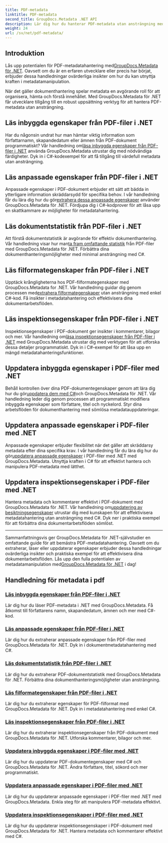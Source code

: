 ```yaml
---
title: PDF-metadata
linktitle: PDF-metadata
second_title: GroupDocs.Metadata .NET API
description: Lär dig hur du hanterar PDF-metadata utan ansträngning med GroupDocs.Metadata för .NET-självstudier. Få tillgång till inbyggda och anpassade egenskaper med C#-kod.
weight: 24
url: /sv/net/pdf-metadata/
---
```

## Introduktion

 Lås upp potentialen för PDF-metadatahantering med[GroupDocs.Metadata för .NET](https://www.groupdocs.com/products/metadata/net). Oavsett om du är en erfaren utvecklare eller precis har börjat, erbjuder dessa handledningar ovärderliga insikter om hur du kan utnyttja kraften i metadatamanipulation.

När det gäller dokumenthantering spelar metadata en avgörande roll för att organisera, hämta och förstå innehållet. Med GroupDocs.Metadata för .NET får utvecklare tillgång till en robust uppsättning verktyg för att hantera PDF-metadata utan ansträngning.

## Läs inbyggda egenskaper från PDF-filer i .NET

 Har du någonsin undrat hur man hämtar viktig information som författarnamn, skapandedatum eller ämnen från PDF-dokument programmatiskt? Vår handledning om[läsa inbyggda egenskaper från PDF-filer i .NET](./read-built-in-properties-pdfs/) använda GroupDocs.Metadata utrustar dig med nödvändiga färdigheter. Dyk in i C#-kodexempel för att få tillgång till värdefull metadata utan ansträngning.


## Läs anpassade egenskaper från PDF-filer i .NET

 Anpassade egenskaper i PDF-dokument erbjuder ett sätt att bädda in ytterligare information skräddarsydd för specifika behov. I vår handledning får du lära dig hur du gör[extrahera dessa anpassade egenskaper](./read-custom-properties-pdfs/) använder GroupDocs.Metadata för .NET. Fördjupa dig i C#-kodprover för att låsa upp en skattkammare av möjligheter för metadatahantering.


## Läs dokumentstatistik från PDF-filer i .NET

 Att förstå dokumentstatistik är avgörande för effektiv dokumenthantering. Vår handledning visar hur man[ta fram omfattande statistik](./read-document-statistics-pdfs/) från PDF-filer med GroupDocs.Metadata för .NET. Förbättra dina dokumenthanteringsmöjligheter med minimal ansträngning med C#.

## Läs filformategenskaper från PDF-filer i .NET

Upptäck krångligheterna hos PDF-filformategenskaper med GroupDocs.Metadata for .NET. Vår handledning guidar dig genom processen med[extrahera filformategenskaper](./read-file-format-properties-pdfs/) utan ansträngning med enkel C#-kod. Få insikter i metadatahantering och effektivisera dina dokumentarbetsflöden.

## Läs inspektionsegenskaper från PDF-filer i .NET

 Inspektionsegenskaper i PDF-dokument ger insikter i kommentarer, bilagor och mer. Vår handledning om[läsa inspektionsegenskaper från PDF-filer i .NET](./read-inspection-properties-pdfs/) med GroupDocs.Metadata utrustar dig med verktygen för att utforska dessa detaljer programmatiskt. Dyk in i C#-exempel för att låsa upp en mängd metadatahanteringsfunktioner.

## Uppdatera inbyggda egenskaper i PDF-filer med .NET

 Behåll kontrollen över dina PDF-dokumentegenskaper genom att lära dig hur du gör[uppdatera dem med C#](./update-built-in-properties-pdfs/)och GroupDocs.Metadata för .NET. Vår handledning leder dig genom processen att programmatiskt modifiera inbyggda egenskaper som författare, titel och nyckelord. Styr dina arbetsflöden för dokumenthantering med sömlösa metadatauppdateringar.

## Uppdatera anpassade egenskaper i PDF-filer med .NET

 Anpassade egenskaper erbjuder flexibilitet när det gäller att skräddarsy metadata efter dina specifika krav. I vår handledning får du lära dig hur du gör[uppdatera anpassade egenskaper](./update-custom-properties-pdfs/) i PDF-filer med .NET med GroupDocs.Metadata. Utnyttja kraften i C# för att effektivt hantera och manipulera PDF-metadata med lätthet.

## Uppdatera inspektionsegenskaper i PDF-filer med .NET

 Hantera metadata och kommentarer effektivt i PDF-dokument med GroupDocs.Metadata för .NET. Vår handledning om[uppdatering av besiktningsegenskaper](./update-inspection-properties-pdfs/) utrustar dig med kunskapen för att effektivisera metadatahantering utan ansträngning med C#. Dyk ner i praktiska exempel för att förbättra dina dokumentarbetsflöden sömlöst.

----

Sammanfattningsvis ger GroupDocs.Metadata för .NET-självstudier en omfattande guide för att bemästra PDF-metadatahantering. Oavsett om du extraherar, läser eller uppdaterar egenskaper erbjuder dessa handledningar ovärderliga insikter och praktiska exempel för att effektivisera dina dokumentarbetsflöden. Lås upp den fulla potentialen av metadatamanipulation med[GroupDocs.Metadata för .NET](https://www.groupdocs.com/products/metadata/net) i dag!
## Handledning för metadata i pdf
### [Läs inbyggda egenskaper från PDF-filer i .NET](./read-built-in-properties-pdfs/)
Lär dig hur du läser PDF-metadata i .NET med GroupDocs.Metadata. Få åtkomst till författarens namn, skapandedatum, ämnen och mer med C#-kod.
### [Läs anpassade egenskaper från PDF-filer i .NET](./read-custom-properties-pdfs/)
Lär dig hur du extraherar anpassade egenskaper från PDF-filer med GroupDocs.Metadata för .NET. Dyk in i dokumentmetadatahantering med C#.
### [Läs dokumentstatistik från PDF-filer i .NET](./read-document-statistics-pdfs/)
Lär dig hur du extraherar PDF-dokumentstatistik med GroupDocs.Metadata för .NET. Förbättra dina dokumenthanteringsmöjligheter utan ansträngning.
### [Läs filformategenskaper från PDF-filer i .NET](./read-file-format-properties-pdfs/)
Lär dig hur du extraherar egenskaper för PDF-filformat med GroupDocs.Metadata för .NET. Dyk in i metadatahantering med enkel C#.
### [Läs inspektionsegenskaper från PDF-filer i .NET](./read-inspection-properties-pdfs/)
Lär dig hur du extraherar inspektionsegenskaper från PDF-dokument med GroupDocs.Metadata för .NET. Utforska kommentarer, bilagor och mer.
### [Uppdatera inbyggda egenskaper i PDF-filer med .NET](./update-built-in-properties-pdfs/)
Lär dig hur du uppdaterar PDF-dokumentegenskaper med C# och GroupDocs.Metadata för .NET. Ändra författare, titel, sökord och mer programmatiskt.
### [Uppdatera anpassade egenskaper i PDF-filer med .NET](./update-custom-properties-pdfs/)
Lär dig hur du uppdaterar anpassade egenskaper i PDF-filer med .NET med GroupDocs.Metadata. Enkla steg för att manipulera PDF-metadata effektivt.
### [Uppdatera inspektionsegenskaper i PDF-filer med .NET](./update-inspection-properties-pdfs/)
Lär dig hur du uppdaterar inspektionsegenskaper i PDF-dokument med GroupDocs.Metadata för .NET. Hantera metadata och kommentarer effektivt med C#.